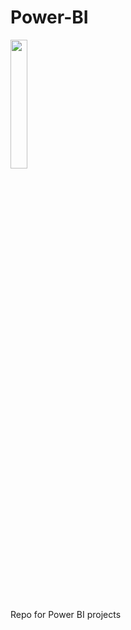 # Power-BI

<img src="https://user-images.githubusercontent.com/86684420/127738849-1c06e4a2-b1c3-4ccf-8815-efb803865601.png" width="23%"></img> 

Repo for Power BI projects 
